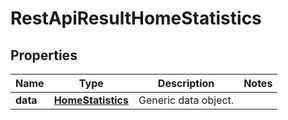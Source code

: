 
# RestApiResultHomeStatistics

## Properties
Name | Type | Description | Notes
------------ | ------------- | ------------- | -------------
**data** | [**HomeStatistics**](HomeStatistics.md) | Generic data object. | 



